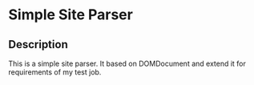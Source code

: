 # Simple Site Parser

## Description
This is a simple site parser. It based on DOMDocument and extend it for requirements of my test job.